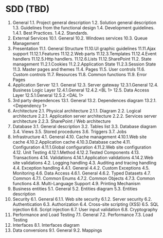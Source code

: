 # SDD (TBD)
1. General
1.1. Project general description
1.2. Solution general description
1.3. Guidelines from the functional design
1.4. Development guidelines.
1.4.1. Best Practices.
1.4.2. Standards.
10. External Services
10.1. General
10.2. Windows services
10.3. Queue Management
11. Presentation
11.1. General Structure
11.10.UI graphic guidelines
11.11.Ajax support
11.12.1.Features
11.12.2.Web parts
11.12.3.Templates
11.12.4.Event handlers
11.12.5.Http handlers.
11.12.6.Lists
11.12.SharePoint
11.2. State management
11.2.1.Cookies
11.2.2.Application State
11.2.3.Session State
11.3. Master pages and themes
11.4. Pages
11.5. User controls
11.6. Custom controls
11.7. Resources
11.8. Common functions
11.9. Error Pages
12. Application Server
12.1. General
12.3. Server gateway
12.3.1.General
12.4. Business Logic Layer
12.4.1.General
12.4.2.<BL 1>
12.5. Data Access Layer
12.5.1.General
12.5.2.<DAL 1>
13. 3rd party dependences
13.1. General
13.2. Dependences diagram
13.2.1.<Dependency 1>
2. Architecture
2.1. Physical architecture
2.1.1. Diagram
2.2. Logical architecture
2.2.1. Application server architecture
2.2.2. Services server architecture
2.2.3. SharePoint / Web architecture
3. Database
3.1. General description
3.2. Tables list
3.3. Database diagram
3.4. Views
3.5. Stored procedures
3.6. Triggers
3.7. Jobs
4. Infrastructure
4.1. General
4.10. Cache management
4.10.1.Web site cache
4.10.2.Application cache
4.10.3.Database cache
4.11. Configuration
4.11.1.Global configuration
4.11.2.Web site configuration
4.12. Unit Testing
4.12.1.Method
4.12.2.Tested Components
4.13. Transactions
4.14. Validations
4.14.1.Application validations
4.14.2.Web site validations
4.2. Logging handling
4.3. Auditing and tracing handling
4.4. Exception handling
4.4.1. General
4.4.2. Custom Exceptions
4.5. Monitoring
4.6. Data Access
4.6.1. General
4.6.2. Typed Datasets
4.7. Common
4.7.1. Common Enums
4.7.2. Common Objects
4.7.3. Common functions
4.8. Multi-Language Support
4.9. Printing Mechanism
5. Business entities
5.1. General
5.2. Entities diagram
5.3. Entities description
6. Security
6.1. General
6.1.1. Web site security
6.1.2. Server security
6.2. Authentication
6.3. Authorization
6.4. Cross-site scripting (XSS)
6.5. SQL injection
6.6. Script injection
6.7. User input validation
6.8. Cryptography
7. Performance and Load Testing
7.1. General
7.2. Performance
7.3. Load Testing
8. Interfaces
8.1. Interfaces diagram
9. Data conversions
9.1. General
9.2. Mappings
